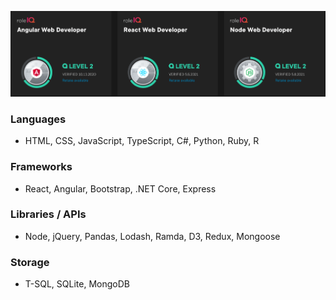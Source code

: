 ![PluralSight Role IQs](pluralsight-roles-tiny.png "Pluralsight")

### Languages
- HTML, CSS, JavaScript, TypeScript, C#, Python, Ruby, R 

### Frameworks
- React, Angular, Bootstrap, .NET Core, Express

### Libraries / APIs
- Node, jQuery, Pandas, Lodash, Ramda, D3, Redux, Mongoose

### Storage
- T-SQL, SQLite, MongoDB

